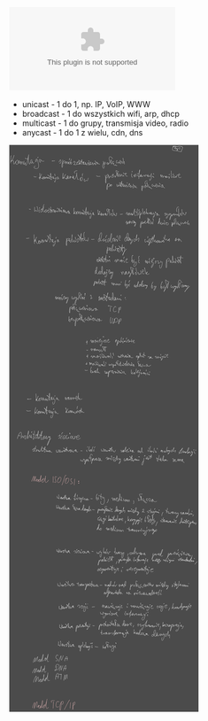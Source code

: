 ![](Notatki/Semestr%204/Sieci%20komputerowe/Wykłady/Wykład%203/3_SK_Podstawowe%20informacje,%20model%20warstwowy%20ISO.pptx)
- unicast - 1 do 1, np. IP, VoIP, WWW
- broadcast - 1 do wszystkich wifi, arp, dhcp
- multicast - 1 do grupy, transmisja video, radio
- anycast - 1 do 1 z wielu, cdn, dns

![](/Notatki/Semestr%204/Sieci%20komputerowe/Wykłady/Wykład%203/Drawing%202024-03-20%2017.18.04.excalidraw.svg)